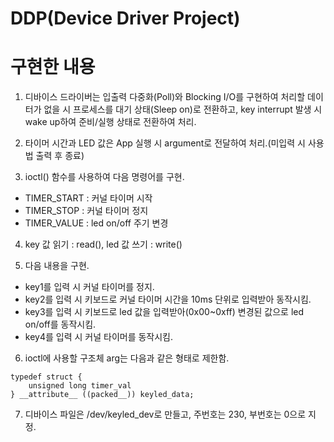 # DDP(Device Driver Project)

# 구현한 내용
1. 디바이스 드라이버는 입출력 다중화(Poll)와 Blocking I/O를 구현하여 처리할 데이터가 없을 시 프로세스를 대기 상태(Sleep on)로 전환하고, key interrupt 발생 시 wake up하여 준비/실행 상태로 전환하여 처리.

2. 타이머 시간과 LED 값은 App 실행 시 argument로 전달하여 처리.(미입력 시 사용법 출력 후 종료)

3. ioctl() 함수를 사용하여 다음 명령어를 구현. 
- TIMER\_START : 커널 타이머 시작
- TIMER\_STOP : 커널 타이머 정지
- TIMER\_VALUE : led on/off 주기 변경

4. key 값 읽기 : read(),  led 값 쓰기 : write()

5. 다음 내용을 구현.
- key1를 입력 시 커널 타이머를 정지.
- key2를 입력 시 키보드로 커널 타이머 시간을 10ms 단위로 입력받아 동작시킴.
- key3를 입력 시 키보드로 led 값을 입력받아(0x00~0xff) 변경된 값으로 led on/off를 동작시킴.
- key4를 입력 시 커널 타이머를 동작시킴.

6. ioctl에 사용할 구조체 arg는 다음과 같은 형태로 제한함.
```
typedef struct {
	unsigned long timer_val
} __attribute__ ((packed__)) keyled_data;
```

7. 디바이스 파일은 /dev/keyled\_dev로 만들고, 주번호는 230, 부번호는 0으로 지정.

